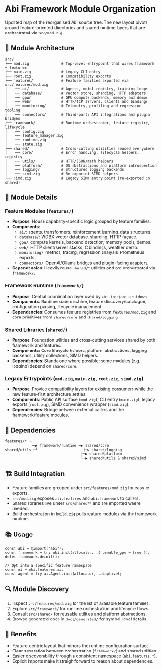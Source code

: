 # Abi Framework Module Organization

Updated map of the reorganised Abi source tree. The new layout pivots around
feature-oriented directories and shared runtime layers that are orchestrated via
`src/mod.zig`.

## 📁 Module Architecture

```
src/
├── mod.zig               # Top-level entrypoint that wires framework + features
├── main.zig              # Legacy CLI entry
├── root.zig              # Compatibility exports
├── features/             # Feature families exported via src/features/mod.zig
│   ├── ai/               # Agents, model registry, training loops
│   ├── database/         # Vector store, sharding, HTTP adapters
│   ├── gpu/              # GPU compute backends, memory and demos
│   ├── web/              # HTTP/TCP servers, clients and bindings
│   ├── monitoring/       # Telemetry, profiling and regression tooling
│   └── connectors/       # Third-party API integrations and plugin bridges
├── framework/            # Runtime orchestrator, feature registry, lifecycle
│   ├── config.zig
│   ├── feature_manager.zig
│   ├── runtime.zig
│   └── state.zig
├── shared/               # Cross-cutting utilities reused everywhere
│   ├── core/             # Error handling, lifecycle helpers, registry
│   ├── utils/            # HTTP/JSON/math helpers
│   ├── platform/         # OS abstractions and platform introspection
│   ├── logging/          # Structured logging backends
│   └── simd.zig          # Re-exported SIMD helpers
└── simd.zig              # Legacy SIMD entry point (re-exported in shared)
```

## 🔧 Module Details

### Feature Modules (`features/`)
- **Purpose**: House capability-specific logic grouped by feature families.
- **Components**:
  - `ai/`: agents, transformers, reinforcement learning, data structures.
  - `database/`: WDBX vector database, sharding, HTTP façade.
  - `gpu/`: compute kernels, backend detection, memory pools, demos.
  - `web/`: HTTP client/server stacks, C bindings, weather demo.
  - `monitoring/`: metrics, tracing, regression analysis, Prometheus exports.
  - `connectors/`: OpenAI/Ollama bridges and plugin-facing adapters.
- **Dependencies**: Heavily reuse `shared/*` utilities and are orchestrated via
  `framework/`.

### Framework Runtime (`framework/`)
- **Purpose**: Central coordination layer used by `abi.init`/`abi.shutdown`.
- **Components**: Runtime state machine, feature discovery/catalogue,
  configuration parsing, lifecycle management.
- **Dependencies**: Consumes feature registries from `features/mod.zig` and core
  primitives from `shared/core` and `shared/logging`.

### Shared Libraries (`shared/`)
- **Purpose**: Foundation utilities and cross-cutting services shared by both
  framework and features.
- **Components**: Core lifecycle helpers, platform abstractions, logging
  backends, utility collections, SIMD helpers.
- **Dependencies**: Standalone where possible; some modules (e.g. logging)
  depend on `shared/core`.

### Legacy Entrypoints (`mod.zig`, `main.zig`, `root.zig`, `simd.zig`)
- **Purpose**: Provide compatibility layers for existing consumers while the new
  feature-first architecture settles.
- **Components**: Public API surface (`mod.zig`), CLI entry (`main.zig`), legacy
  exports (`root.zig`), SIMD convenience wrapper (`simd.zig`).
- **Dependencies**: Bridge between external callers and the framework/feature
  modules.

## 🔗 Dependencies

```
features/* ─┐
            ├─▶ framework/runtime ─▶ shared/core
shared/utils ─┘                     ├─▶ shared/logging
                                   ├─▶ shared/platform
                                   └─▶ shared/utils & shared/simd
```

## 🏗️ Build Integration

- Feature families are grouped under `src/features/mod.zig` for easy re-exports.
- `src/mod.zig` exposes `abi.features` and `abi.framework` to callers.
- Shared libraries live under `src/shared/*` and are imported where needed.
- Build orchestration in `build.zig` pulls feature modules via the framework
  runtime.

## 📚 Usage

```zig
const abi = @import("abi");
const framework = try abi.init(allocator, .{ .enable_gpu = true });
defer framework.deinit();

// Opt into a specific feature namespace
const ai = abi.features.ai;
const agent = try ai.Agent.init(allocator, .adaptive);
```

## 🔍 Module Discovery

1. Inspect `src/features/mod.zig` for the list of available feature families.
2. Explore `src/framework/` for runtime orchestration and lifecycle flows.
3. Consult `src/shared/` for reusable utilities and platform abstractions.
4. Browse generated docs in `docs/generated/` for symbol-level details.

## 🎯 Benefits

- Feature-centric layout that mirrors the runtime configuration surface.
- Clear separation between orchestration (`framework/`) and shared utilities.
- Easier discoverability through a consistent namespace (`abi.features.*`).
- Explicit imports make it straightforward to reason about dependencies.
